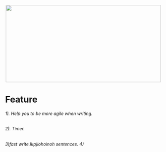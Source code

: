 <div id="hola" align="center">
 
<img src="https://i.pinimg.com/originals/cf/51/ad/cf51ad748537f4ea6899ab44388ad110.gif" width="500" height="250">
</div>
<!DOCTYPE html>
<html lang="en">
<!DOCTYPE html>
<html lang="en">
<!DOCTYPE html>
<html lang="en">

<body>
<h1>Feature</h1>    
<h6>
    1). Help you to be more agile when writing.  
</h6>
<h6>
    2). Timer.    
</h6>
<h6>
    3)fast write.lkpjiohoinoh sentences.
    4)
</h6>
</body>
</html>
